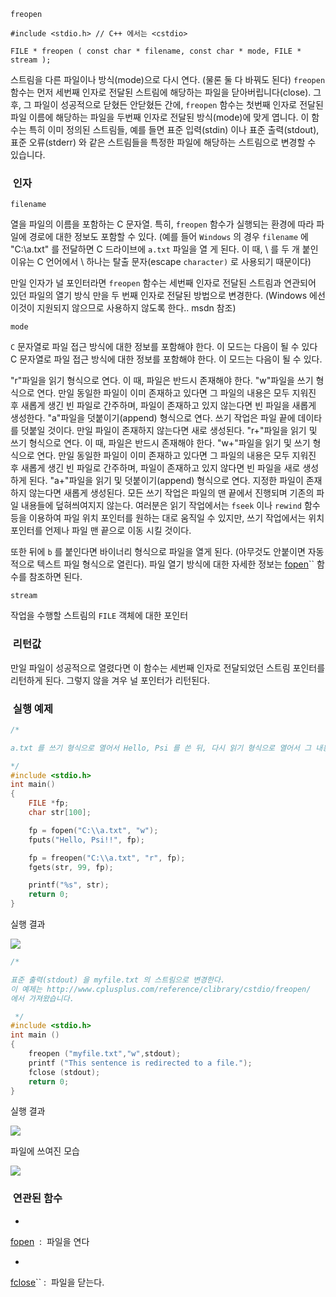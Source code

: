 

`freopen`



```info
#include <stdio.h> // C++ 에서는 <cstdio>

FILE * freopen ( const char * filename, const char * mode, FILE * stream );
```


스트림을 다른 파일이나 방식(mode)으로 다시 연다. (물론 둘 다 바꿔도 된다)
`freopen` 함수는 먼저 세번째 인자로 전달된 스트림에 해당하는 파일을 닫아버립니다(close). 그 후, 그 파일이 성공적으로 닫혔든 안닫혔든 간에, `freopen` 함수는 첫번째 인자로 전달된 파일 이름에 해당하는 파일을 두번째 인자로 전달된 방식(mode)에 맞게 엽니다.
이 함수는 특히 이미 정의된 스트림들, 예를 들면 표준 입력(stdin) 이나 표준 출력(stdout), 표준 오류(stderr) 와 같은 스트림들을 특정한 파일에 해당하는 스트림으로 변경할 수 있습니다.



###  인자




`filename`

열을 파일의 이름을 포함하는 C 문자열. 특히, `freopen` 함수가 실행되는 환경에 따라 파일에 경로에 대한 정보도 포함할 수 있다.
(예를 들어 `Windows` 의 경우 `filename` 에 "C:\\a.txt" 를 전달하면 C 드라이브에 `a.txt` 파일을 열 게 된다. 이 때, \ 를 두 개 붙인 이유는 C 언어에서 \ 하나는 탈출 문자(escape `character)` 로 사용되기 때문이다)

만일 인자가 널 포인터라면 `freopen` 함수는 세번째 인자로 전달된 스트림과 연관되어 있던 파일의 열기 방식 만을 두 번째 인자로 전달된 방법으로 변경한다. (Windows 에선 이것이 지원되지 않으므로 사용하지 않도록 한다.. msdn 참조)

`mode`

`C` 문자열로 파일 접근 방식에 대한 정보를 포함해야 한다. 이 모드는 다음이 될 수 있다 C 문자열로 파일 접근 방식에 대한 정보를 포함해야 한다. 이 모드는 다음이 될 수 있다.

"r"파일을 읽기 형식으로 연다. 이 때, 파일은 반드시 존재해야 한다.
"w"파일을 쓰기 형식으로 연다. 만일 동일한 파일이 이미 존재하고 있다면 그 파일의 내용은 모두 지워진 후 새롭게 생긴 빈 파일로 간주하며, 파일이 존재하고 있지 않는다면 빈 파일을 새롭게 생성한다.
"a"파일을 덧붙이기(append) 형식으로 연다. 쓰기 작업은 파일 끝에 데이타를 덧붙일 것이다. 만일 파일이 존재하지 않는다면 새로 생성된다.
"r+"파일을 읽기 및 쓰기 형식으로 연다. 이 때, 파일은 반드시 존재해야 한다.
"w+"파일을 읽기 및 쓰기 형식으로 연다. 만일 동일한 파일이 이미 존재하고 있다면 그 파일의 내용은 모두 지워진 후 새롭게 생긴 빈 파일로 간주하며, 파일이 존재하고 있지 않다면 빈 파일을 새로 생성하게 된다.
"a+"파일을 읽기 및 덧붙이기(append) 형식으로 연다. 지정한 파일이 존재하지 않는다면 새롭게 생성된다. 모든 쓰기 작업은 파일의 맨 끝에서 진행되며 기존의 파일 내용들에 덮혀씌여지지 않는다. 여러분은 읽기 작업에서는 `fseek` 이나 `rewind` 함수 등을 이용하여 파일 위치 포인터를 원하는 대로 움직일 수 있지만, 쓰기 작업에서는 위치 포인터를 언제나 파일 맨 끝으로 이동 시킬 것이다.


또한 뒤에 `b` 를 붙인다면 바이너리 형식으로 파일을 열게 된다. (아무것도 안붙이면 자동적으로 텍스트 파일 형식으로 열린다). 파일 열기 방식에 대한 자세한 정보는 [fopen](http://itguru.tistory.com/58)`` 함수를 참조하면 된다.

`stream`

작업을 수행할 스트림의 `FILE` 객체에 대한 포인터



###  리턴값




만일 파일이 성공적으로 열렸다면 이 함수는 세번째 인자로 전달되었던 스트림 포인터를 리턴하게 된다.
그렇지 않을 겨우 널 포인터가 리턴된다.



###  실행 예제


```cpp
/*

a.txt 를 쓰기 형식으로 열어서 Hello, Psi 를 쓴 뒤, 다시 읽기 형식으로 열어서 그 내용을 읽어 출력한다.

*/
#include <stdio.h>
int main()
{
    FILE *fp;
    char str[100];

    fp = fopen("C:\\a.txt", "w");
    fputs("Hello, Psi!!", fp);

    fp = freopen("C:\\a.txt", "r", fp);
    fgets(str, 99, fp);

    printf("%s", str);
    return 0;
}
```


실행 결과


![](http://img1.daumcdn.net/thumb/R1920x0/?fname=http%3A%2F%2Fcfile27.uf.tistory.com%2Fimage%2F171C77104B76B24B4F80E7)


```cpp
/*

표준 출력(stdout) 을 myfile.txt 의 스트림으로 변경한다.
이 예제는 http://www.cplusplus.com/reference/clibrary/cstdio/freopen/
에서 가져왔습니다.

 */
#include <stdio.h>
int main ()
{
    freopen ("myfile.txt","w",stdout);
    printf ("This sentence is redirected to a file.");
    fclose (stdout);
    return 0;
}

```

실행 결과


![](http://img1.daumcdn.net/thumb/R1920x0/?fname=http%3A%2F%2Fcfile1.uf.tistory.com%2Fimage%2F13251E104B76B24CB820E6)

파일에 쓰여진 모습


![](http://img1.daumcdn.net/thumb/R1920x0/?fname=http%3A%2F%2Fcfile28.uf.tistory.com%2Fimage%2F120B55104B76B24DB79354)





###  연관된 함수





* 

 [fopen](http://itguru.tistory.com/58)  :  파일을 연다


* 

 [fclose](http://itguru.tistory.com/54)`` :  파일을 닫는다.







